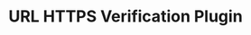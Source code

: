 ---
title: URL HTTPS Verification Plugin
layout: default
summary: Verfifies that an HTTPS connection can be trusted  
---